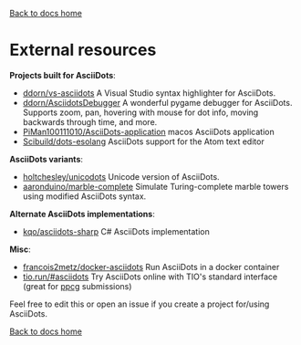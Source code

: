 [Back to docs home](../index.md)

# External resources

**Projects built for AsciiDots**:
- [ddorn/vs-asciidots](https://github.com/ddorn/vs-asciidots)
  A Visual Studio syntax highlighter for AsciiDots.
- [ddorn/AsciidotsDebugger](https://github.com/ddorn/AsciidotsDebugger)
  A wonderful pygame debugger for AsciiDots. Supports zoom, pan, hovering with mouse for dot info, moving backwards through time, and more.
- [PiMan100111010/AsciiDots-application](https://github.com/PiMan100111010/AsciiDots-application)
  macos AsciiDots application
- [Scibuild/dots-esolang](https://github.com/Scibuild/dots-esolang)
  AsciiDots support for the Atom text editor

**AsciiDots variants**:
- [holtchesley/unicodots](https://github.com/holtchesley/unicodots)
  Unicode version of AsciiDots.
- [aaronduino/marble-complete](https://github.com/aaronduino/marble-complete)
  Simulate Turing-complete marble towers using modified AsciiDots syntax.

**Alternate AsciiDots implementations**:
- [kqo/asciidots-sharp](https://github.com/kqo/asciidots-sharp)
  C# AsciiDots implementation

**Misc**:
- [francois2metz/docker-asciidots](https://github.com/francois2metz/docker-asciidots)
  Run AsciiDots in a docker container
- [tio.run/#asciidots](https://tio.run/#asciidots)
  Try AsciiDots online with TIO's standard interface (great for [ppcg](https://codegolf.stackexchange.com/) submissions)

Feel free to edit this or open an issue if you create a project for/using AsciiDots.

[Back to docs home](../index.md)
